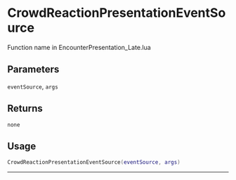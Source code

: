 # CrowdReactionPresentationEventSource
Function name in EncounterPresentation_Late.lua
## Parameters
`eventSource`, `args`
## Returns
`none`
## Usage
```lua
CrowdReactionPresentationEventSource(eventSource, args)
```
---
